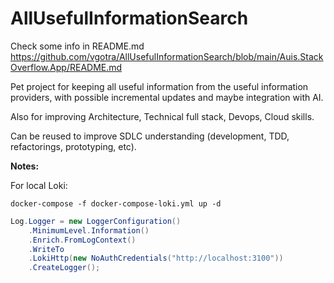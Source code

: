 # AllUsefulInformationSearch

Check some info in README.md https://github.com/vgotra/AllUsefulInformationSearch/blob/main/Auis.StackOverflow.App/README.md

Pet project for keeping all useful information from the useful information providers, with possible incremental updates and maybe integration with AI.

Also for improving Architecture, Technical full stack, Devops, Cloud skills.

Can be reused to improve SDLC understanding (development, TDD, refactorings, prototyping, etc).

**Notes:**

For local Loki:
```shell
docker-compose -f docker-compose-loki.yml up -d
```

```csharp
Log.Logger = new LoggerConfiguration()
    .MinimumLevel.Information()
    .Enrich.FromLogContext()
    .WriteTo
    .LokiHttp(new NoAuthCredentials("http://localhost:3100"))
    .CreateLogger();
```